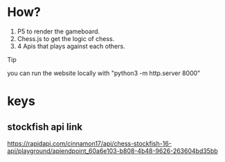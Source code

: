# How? 

1. P5 to render the gameboard.
2. Chess.js to get the logic of chess.
3. 4 Apis that plays against each others.

> [!TIP]
> you can run the website locally with "python3 -m http.server 8000"



# keys

## stockfish api link
https://rapidapi.com/cinnamon17/api/chess-stockfish-16-api/playground/apiendpoint_60a6e103-b808-4b48-9626-263604bd35bb


